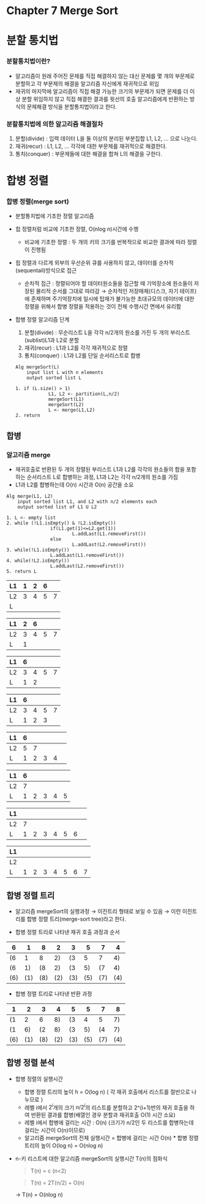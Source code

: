 # Chapter 7 Merge Sort

# 분할 통치법

### 분할통치법이란?

- 알고리즘이 원래 주어진 문제를 직접 해결하지 않는 대신 문제를 몇 개의 부문제로 분할하고 각 부문제의 해결을 알고리즘 자신에게 재귀적으로 위임
- 재귀의 마지막에 알고리즘이 직접 해결 가능한 크기의 부문제가 되면 문제를 더 이상 분할 위임하지 않고 직접 해결한 결과를 윗선의 호출 알고리즘에게 반환하는 방식의 문제해결 방식을 분할통치법이라고 한다.

### 분할통치법에 의한 알고리즘 해결절차

1. 분할(divide) : 입력 데이터 L을 둘 이상의 분리된 부분집합 L1, L2, … 으로 나눈다.
2. 재귀(recur) : L1, L2, … 각각에 대한 부문제를 재귀적으로 해결한다.
3. 통치(conquer) : 부문제들에 대한 해결을 합쳐 L의 해결을 구한다.

# 합병 정렬

### 합병 정렬(merge sort)

- 분할통치법에 기초한 정렬 알고리즘
- 힙 정렬처럼 비교에 기초한 정렬, O(nlog n)시간에 수행
    - 비교에 기초한 정렬 : 두 개의 키의 크기를 반복적으로 비교한 결과에 따라 정렬이 진행됨
- 힙 정렬과 다르게 외부의 우선순위 큐를 사용하지 않고, 데이터를 순차적(sequentail)방식으로 접근
    - 순차적 접근 : 정렬되어야 할 데이터원소들을 접근할 때 기억장소에 원소들이 저장된 물리적 순서를 그대로 따라감 → 순차적인 저장매체(디스크, 자기 테이프)에 존재하며 주기억장치에 일시에 탑재가 불가능한 초대규모의 데이터에 대한 정렬을 위해서 합병 정렬을 적용하는 것이 전체 수행시간 면에서 유리함
- 합병 정렬 알고리즘 단계
    1. 분할(divide) : 무순리스트 L을 각각 n/2개의 원소를 가진 두 개의 부리스트(sublist)L1과 L2로 분할
    2. 재귀(recur) : L1과 L2를 각각 재귀적으로 정렬
    3. 통치(conquer) : L1과 L2를 단일 순서리스트로 합병
    
    ```
    Alg mergeSort(L)
    	input list L with n elements
    	output sorted list L
    
    1. if (L.size() > 1)
    			L1, L2 <- partition(L,n/2)
    			mergeSort(L1)
    			mergeSort(L2)
    			L <- merge(L1,L2)
    2. return
    ```
    

## 합병

### 알고리즘 merge

- 재귀호출로 반환된 두 개의 정렬된 부리스트 L1과 L2를 각각의 원소들의 합을 포함하는 순서리스트 L로 합병하는 과정, L1과 L2는 각각 n/2개의 원소를 가짐
- L1과 L2를 합병하는데 O(n) 시간과 O(n) 공간을 소요

```
Alg merge(L1, L2)
	input sorted list L1, and L2 with n/2 elements each
	output sorted list of L1 U L2

1. L <- empty list
2. while (!L1.isEmpty() & !L2.isEmpty())
				if(L1.get(1)<=L2.get(1))
						L.addLast(L1.removeFirst())
				else
						L.addLast(L2.removeFirst())
3. while(!L1.isEmpty())
				L.addLast(L1.removeFirst())
4. while(!L2.isEmpty())
				L.addLast(L2.removeFirst())
5. return L
```

| L1 | 1 | 2 | 6 |  |
| --- | --- | --- | --- | --- |
| L2 | 3 | 4 | 5 | 7 |
| L |  |  |  |  |

| L1 | 2 | 6 |  |  |
| --- | --- | --- | --- | --- |
| L2 | 3 | 4 | 5 | 7 |
| L | 1 |  |  |  |

| L1 | 6 |  |  |  |
| --- | --- | --- | --- | --- |
| L2 | 3 | 4 | 5 | 7 |
| L | 1 | 2 |  |  |

| L1 | 6 |  |  |  |
| --- | --- | --- | --- | --- |
| L2 | 3 | 4 | 5 | 7 |
| L | 1 | 2 | 3 |  |

| L1 | 6 |  |  |  |  |
| --- | --- | --- | --- | --- | --- |
| L2 | 5 | 7 |  |  |  |
| L | 1 | 2 | 3 | 4 |  |

| L1 | 6 |  |  |  |  |
| --- | --- | --- | --- | --- | --- |
| L2 | 7 |  |  |  |  |
| L | 1 | 2 | 3 | 4 | 5 |

| L1 |  |  |  |  |  |  |  |
| --- | --- | --- | --- | --- | --- | --- | --- |
| L2 | 7 |  |  |  |  |  |  |
| L | 1 | 2 | 3 | 4 | 5 | 6 |  |

| L1 |  |  |  |  |  |  |  |
| --- | --- | --- | --- | --- | --- | --- | --- |
| L2 |  |  |  |  |  |  |  |
| L | 1 | 2 | 3 | 4 | 5 | 6 | 7 |

## 합병 정렬 트리

- 알고리즘 mergeSort의 실행과정 → 이진트리 형태로 보일 수 있음 → 이런 이진트리를 합병 정렬 트리(merge-sort tree)라고 한다.

- 합병 정렬 트리로 나타낸 재귀 호출 과정과 순서

| 6 | 1 | 8 | 2 | 3 | 5 | 7 | 4 |
| --- | --- | --- | --- | --- | --- | --- | --- |
| (6 | 1 | 8 | 2) | (3 | 5 | 7 | 4) |
| (6 | 1) | (8 | 2) | (3 | 5) | (7 | 4) |
| (6) | (1) | (8) | (2) | (3) | (5) | (7) | (4) |
- 합병 정렬 트리로 나타낸 반환 과정

| 1 | 2 | 3 | 4 | 5 | 5 | 7 | 8 |
| --- | --- | --- | --- | --- | --- | --- | --- |
| (1 | 2 | 6 | 8) | (3 | 4 | 5 | 7) |
| (1 | 6) | (2 | 8) | (3 | 5) | (4 | 7) |
| (6) | (1) | (8) | (2) | (3) | (5) | (7) | (4) |

## 합병 정렬 분석

- 합병 정렬의 실행시간
    - 합병 정렬 트리의 높이 h = O(log n) ( 각 재귀 호출에서 리스트를 절반으로 나누므로 )
    - 레벨 i에서 $2^i$개의 크기 $n/2^i$의 리스트를 분할하고 2^(i+1)번의 재귀 호출을 하여 반환된 결과를 합병(배열인 경우 분할과 재귀호출 O(1) 시간 소요)
    - 레벨 i에서 합병에 걸리는 시간 : O(n) (크기가 n/2인 두 리스트를 합병하는데 걸리는 시간이 O(n)이므로)
    - 알고리즘 mergeSort의 전체 실행시간 = 합병에 걸리는 시간 O(n) $*$ 합병 정렬 트리의 높이 O(log n) = O(nlog n)
    
- n-키 리스트에 대한 알고리즘 mergeSort의 실행시간 T(n)의 점화식
    
    > T(n) = c (n<2)
    > 
    
    > T(n) = 2T(n/2) + O(n)
    > 
    
    → T(n) = O(nlog n)